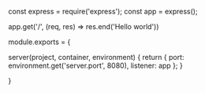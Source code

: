 const express = require('express');
const app = express();

app.get('/', (req, res) => res.end('Hello world'))

module.exports = {

  server(project, container, environment) {
    return {
      port: environment.get('server.port', 8080),
      listener: app
    };
  }

}

